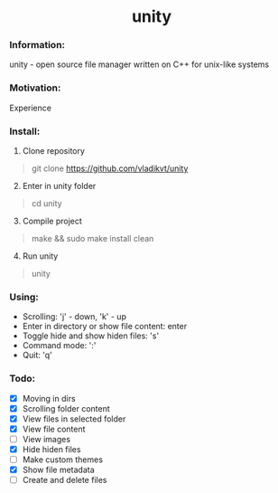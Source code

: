 <h1 align="center">unity</h1>

### Information:
unity - open source file manager written on C++ for unix-like systems

### Motivation:
Experience

### Install:
1. Clone repository 
  > git clone https://github.com/vladikvt/unity
2. Enter in unity folder 
  > cd unity
3. Compile project 
  > make && sudo make install clean
4. Run unity
  > unity

### Using:
- Scrolling: 'j' - down, 'k' - up
- Enter in directory or show file content: enter
- Toggle hide and show hiden files: 's'
- Command mode: ':'
- Quit: 'q'

### Todo:
- [x] Moving in dirs
- [x] Scrolling folder content
- [x] View files in selected folder
- [x] View file content
- [ ] View images
- [x] Hide hiden files
- [ ] Make custom themes
- [x] Show file metadata
- [ ] Create and delete files
